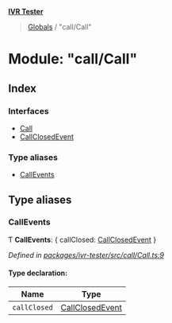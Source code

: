 **[IVR Tester](../README.md)**

> [Globals](../README.md) / "call/Call"

# Module: "call/Call"

## Index

### Interfaces

* [Call](../interfaces/_call_call_.call.md)
* [CallClosedEvent](../interfaces/_call_call_.callclosedevent.md)

### Type aliases

* [CallEvents](_call_call_.md#callevents)

## Type aliases

### CallEvents

Ƭ  **CallEvents**: { callClosed: [CallClosedEvent](../interfaces/_call_call_.callclosedevent.md)  }

*Defined in [packages/ivr-tester/src/call/Call.ts:9](https://github.com/SketchingDev/ivr-tester/blob/d4b858b/packages/ivr-tester/src/call/Call.ts#L9)*

#### Type declaration:

Name | Type |
------ | ------ |
`callClosed` | [CallClosedEvent](../interfaces/_call_call_.callclosedevent.md) |
